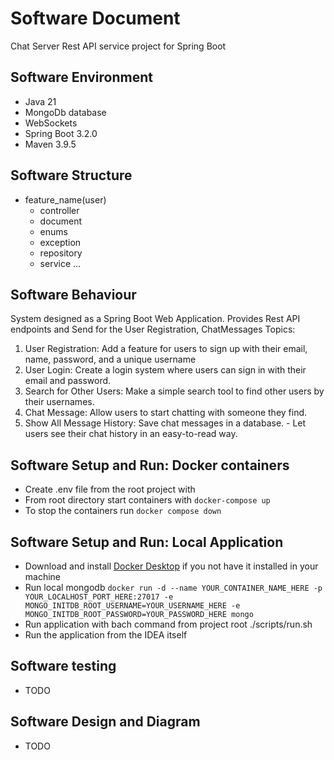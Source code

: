 # Software Document
Chat Server Rest API service project for Spring Boot

## Software Environment

- Java 21
- MongoDb database
- WebSockets
- Spring Boot 3.2.0
- Maven 3.9.5

## Software Structure
- feature_name(user) 
  - controller
  - document
  - enums
  - exception
  - repository
  - service
...

## Software Behaviour
System designed as a Spring Boot Web Application. Provides Rest API endpoints and Send for the User Registration, ChatMessages Topics:

1. User Registration: Add a feature for users to sign up with their email, name, password, and a unique username
2. User Login: Create a login system where users can sign in with their email and password.
3. Search for Other Users: Make a simple search tool to find other users by their usernames.
4. Chat Message: Allow users to start chatting with someone they find.
5. Show All Message History:  Save chat messages in a database. - Let users see their chat history in an easy-to-read way.


## Software Setup and Run:  Docker containers
- Create .env file from the root project with
- From root directory start containers with `docker-compose up`
- To stop the containers run `docker compose down`

## Software Setup and Run: Local Application
- Download and install [Docker Desktop](https://www.docker.com/products/docker-desktop/) if you not have it installed in your machine
- Run local mongodb ```docker run -d --name YOUR_CONTAINER_NAME_HERE -p YOUR_LOCALHOST_PORT_HERE:27017 -e MONGO_INITDB_ROOT_USERNAME=YOUR_USERNAME_HERE -e MONGO_INITDB_ROOT_PASSWORD=YOUR_PASSWORD_HERE mongo```
- Run application with bach command from project root ./scripts/run.sh
- Run the application from the IDEA itself

## Software testing
- TODO

## Software Design and Diagram
- TODO
